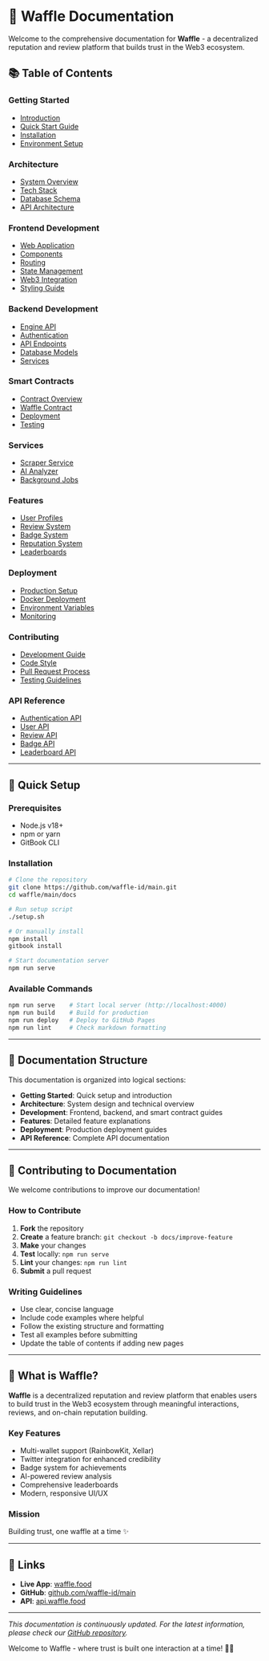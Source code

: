 # 🧇 Waffle Documentation

Welcome to the comprehensive documentation for **Waffle** - a decentralized reputation and review platform that builds trust in the Web3 ecosystem.

## 📚 Table of Contents

### Getting Started

- [Introduction](introduction.md)
- [Quick Start Guide](getting-started/quick-start.md)
- [Installation](getting-started/installation.md)
- [Environment Setup](getting-started/environment.md)

### Architecture

- [System Overview](architecture/overview.md)
- [Tech Stack](architecture/tech-stack.md)
- [Database Schema](architecture/database.md)
- [API Architecture](architecture/api.md)

### Frontend Development

- [Web Application](frontend/overview.md)
- [Components](frontend/components.md)
- [Routing](frontend/routing.md)
- [State Management](frontend/state.md)
- [Web3 Integration](frontend/web3.md)
- [Styling Guide](frontend/styling.md)

### Backend Development

- [Engine API](backend/overview.md)
- [Authentication](backend/auth.md)
- [API Endpoints](backend/endpoints.md)
- [Database Models](backend/models.md)
- [Services](backend/services.md)

### Smart Contracts

- [Contract Overview](contracts/overview.md)
- [Waffle Contract](contracts/waffle.md)
- [Deployment](contracts/deployment.md)
- [Testing](contracts/testing.md)

### Services

- [Scraper Service](services/scraper.md)
- [AI Analyzer](services/ai.md)
- [Background Jobs](services/jobs.md)

### Features

- [User Profiles](features/profiles.md)
- [Review System](features/reviews.md)
- [Badge System](features/badges.md)
- [Reputation System](features/reputation.md)
- [Leaderboards](features/leaderboards.md)

### Deployment

- [Production Setup](deployment/production.md)
- [Docker Deployment](deployment/docker.md)
- [Environment Variables](deployment/environment.md)
- [Monitoring](deployment/monitoring.md)

### Contributing

- [Development Guide](contributing/development.md)
- [Code Style](contributing/style.md)
- [Pull Request Process](contributing/pr.md)
- [Testing Guidelines](contributing/testing.md)

### API Reference

- [Authentication API](api/auth.md)
- [User API](api/users.md)
- [Review API](api/reviews.md)
- [Badge API](api/badges.md)
- [Leaderboard API](api/leaderboards.md)

---

## 🚀 Quick Setup

### Prerequisites

- Node.js v18+
- npm or yarn
- GitBook CLI

### Installation

```bash
# Clone the repository
git clone https://github.com/waffle-id/main.git
cd waffle/main/docs

# Run setup script
./setup.sh

# Or manually install
npm install
gitbook install

# Start documentation server
npm run serve
```

### Available Commands

```bash
npm run serve    # Start local server (http://localhost:4000)
npm run build    # Build for production
npm run deploy   # Deploy to GitHub Pages
npm run lint     # Check markdown formatting
```

---

## 📖 Documentation Structure

This documentation is organized into logical sections:

- **Getting Started**: Quick setup and introduction
- **Architecture**: System design and technical overview
- **Development**: Frontend, backend, and smart contract guides
- **Features**: Detailed feature explanations
- **Deployment**: Production deployment guides
- **API Reference**: Complete API documentation

---

## 🤝 Contributing to Documentation

We welcome contributions to improve our documentation!

### How to Contribute

1. **Fork** the repository
2. **Create** a feature branch: `git checkout -b docs/improve-feature`
3. **Make** your changes
4. **Test** locally: `npm run serve`
5. **Lint** your changes: `npm run lint`
6. **Submit** a pull request

### Writing Guidelines

- Use clear, concise language
- Include code examples where helpful
- Follow the existing structure and formatting
- Test all examples before submitting
- Update the table of contents if adding new pages

---

## 🌟 What is Waffle?

**Waffle** is a decentralized reputation and review platform that enables users to build trust in the Web3 ecosystem through meaningful interactions, reviews, and on-chain reputation building.

### Key Features
- Multi-wallet support (RainbowKit, Xellar)
- Twitter integration for enhanced credibility
- Badge system for achievements
- AI-powered review analysis
- Comprehensive leaderboards
- Modern, responsive UI/UX

### Mission
Building trust, one waffle at a time ✨

---

## 🔗 Links

- **Live App**: [waffle.food](https://waffle.food)
- **GitHub**: [github.com/waffle-id/main](https://github.com/waffle-id/main)
- **API**: [api.waffle.food](https://api.waffle.food)

---

*This documentation is continuously updated. For the latest information, please check our [GitHub repository](https://github.com/waffle-id/main).*

Welcome to Waffle - where trust is built one interaction at a time! 🧇✨
